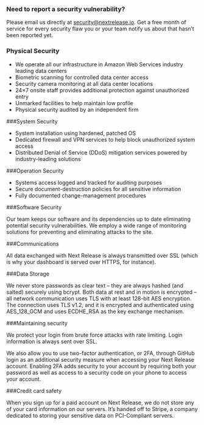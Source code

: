 ### Need to report a security vulnerability?

Please email us directly at security@nextrelease.io. Get a free month of service for every security
flaw you or your team notify us about that hasn’t been reported yet.

### Physical Security

-   We operate all our infrastructure in Amazon Web Services industry leading data centers
-   Biometric scanning for controlled data center access
-   Security camera monitoring at all data center locations
-   24×7 onsite staff provides additional protection against unauthorized entry
-   Unmarked facilities to help maintain low profile
-   Physical security audited by an independent firm

###System Security

-   System installation using hardened, patched OS
-   Dedicated firewall and VPN services to help block unauthorized system access
-   Distributed Denial of Service (DDoS) mitigation services powered by industry-leading solutions

###Operation Security

-   Systems access logged and tracked for auditing purposes
-   Secure document-destruction policies for all sensitive information
-   Fully documented change-management procedures

###Software Security

Our team keeps our software and its dependencies up to date eliminating potential security vulnerabilities. We
employ a wide range of monitoring solutions for preventing and eliminating attacks to the site.

###Communications

All data exchanged with Next Release is always transmitted over SSL (which is why your dashboard
is served over HTTPS, for instance).

###Data Storage

We never store passwords as clear text – they are always hashed (and salted) securely using bcrypt.
Both data at rest and in motion is encrypted – all network communication uses TLS with at least
128-bit AES encryption. The connection uses TLS v1.2, and it is encrypted and authenticated using
AES_128_GCM and uses ECDHE_RSA as the key exchange mechanism.

###Maintaining security

We protect your login from brute force attacks with rate limiting. Login information is always sent over SSL.

We also allow you to use two-factor authentication, or 2FA, through GitHub login as an additional
security measure when accessing your Next Release account. Enabling 2FA adds security to your account
by requiring both your password as well as access to a security code on your phone to access your account.

###Credit card safety

When you sign up for a paid account on Next Release, we do not store any of your card information on
our servers. It’s handed off to Stripe, a company dedicated to storing your sensitive data on PCI-Compliant servers.
